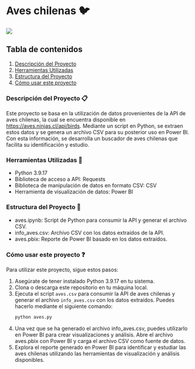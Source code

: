 # Aves chilenas 🐦

<img src="https://www.redobservadores.cl/wp-content/uploads/2018/04/dorado_portada-Ivo-Tejeda-1180x652.jpg">

## Tabla de contenidos

1. [Descripción del Proyecto](#descripción-del-proyecto-clipboard)
2. [Herramientas Utilizadas](#herramientas-utilizadas-wrench)
3. [Estructura del Proyecto](#estructura-del-proyecto-open_file_folder)
4. [Cómo usar este proyecto](#cómo-usar-este-proyecto-question)


### Descripción del Proyecto :clipboard:
Este proyecto se basa en la utilización de datos provenientes de la API de aves chilenas, la cual se encuentra disponible en https://aves.ninjas.cl/api/birds. Mediante un script en Python, se extraen estos datos y se genera un archivo CSV para su posterior uso en Power BI. Con esta información, se desarrolla un buscador de aves chilenas que facilita su identificación y estudio.


### Herramientas Utilizadas :wrench:
- Python 3.9.17
- Biblioteca de acceso a API: Requests
- Biblioteca de manipulación de datos en formato CSV: CSV
- Herramienta de visualización de datos: Power BI
  
### Estructura del Proyecto :open_file_folder:
- aves.ipynb: Script de Python para consumir la API y generar el archivo CSV.
- info_aves.csv: Archivo CSV con los datos extraídos de la API.
- aves.pbix: Reporte de Power BI basado en los datos extraídos.
  

### Cómo usar este proyecto :question:
Para utilizar este proyecto, sigue estos pasos:
1. Asegúrate de tener instalado Python 3.9.17 en tu sistema.
2. Clona o descarga este repositorio en tu máquina local.
3. Ejecuta el script `aves.csv` para consumir la API de aves chilenas y generar el archivo `info_aves.csv` con los datos extraídos. Puedes hacerlo mediante el siguiente comando:
   ```bash
   python aves.py
4. Una vez que se ha generado el archivo info_aves.csv, puedes utilizarlo en Power BI para crear visualizaciones y análisis. Abre el archivo aves.pbix con Power BI y carga el archivo CSV como fuente de datos.
5. Explora el reporte generado en Power BI para identificar y estudiar las aves chilenas utilizando las herramientas de visualización y análisis disponibles.


